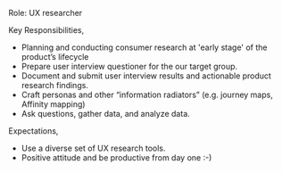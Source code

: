 Role: UX researcher 

Key Responsibilities, 
- Planning and conducting consumer research at 'early stage' of the product’s lifecycle
- Prepare user interview questioner for the our target group. 
- Document and submit user interview results and actionable product research findings.
- Craft personas and other “information radiators” (e.g. journey maps, Affinity mapping) 
- Ask questions, gather data, and analyze data.

Expectations,
- Use a diverse set of UX research tools.
- Positive attitude and be productive from day one :-) 


